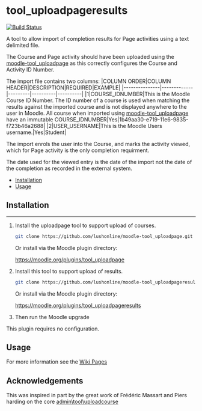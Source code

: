 # tool_uploadpageresults

[![Build Status](https://travis-ci.org/lushonline/moodle-tool_uploadpageresults.svg?branch=master)](https://travis-ci.org/lushonline/moodle-tool_uploadpageresults)

A tool to allow import of completion results for Page activities using a text delimited file.

The Course and Page activity should have been uploaded using the
[moodle-tool_uploadpage](https://github.com/lushonline/moodle-tool_uploadpage) as this correctly configures the Course and Activity ID Number.

The import file contains two columns:
|COLUMN ORDER|COLUMN HEADER|DESCRIPTION|REQUIRED|EXAMPLE|
|---------------|-------------|---------|----------|----------|
|1|COURSE_IDNUMBER|This is the Moodle Course ID Number. The ID number of a course is used when matching the results against the imported course and is not displayed anywhere to the user in Moodle. All course when imported using [moodle-tool_uploadpage](https://github.com/lushonline/moodle-tool_uploadpage) have an immutable COURSE_IDNUMBER|Yes|1b49aa30-e719-11e6-9835-f723b46a2688|
|2|USER_USERNAME|This is the Moodle Users username.|Yes|Student|

The import enrols the user into the Course, and marks the activity viewed, which for Page activity is the only completion requirment.

The date used for the viewed entry is the date of the import not the date of the completion as recorded in the external system.

- [Installation](#installation)
- [Usage](#usage)

## Installation

---

1. Install the uploadpage tool to support upload of courses.

   ```sh
   git clone https://github.com/lushonline/moodle-tool_uploadpage.git admin/tool/uploadpage
   ```

   Or install via the Moodle plugin directory:

   https://moodle.org/plugins/tool_uploadpage

3. Install this tool to support upload of results.

   ```sh
   git clone https://github.com/lushonline/moodle-tool_uploadpageresults.git admin/tool/uploadpageresults
   ```

   Or install via the Moodle plugin directory:

   https://moodle.org/plugins/tool_uploadpageresults

4. Then run the Moodle upgrade

This plugin requires no configuration.

## Usage

For more information see the [Wiki Pages](https://github.com/lushonline/moodle-tool_uploadpageresults/wiki)

## Acknowledgements

This was inspired in part by the great work of Frédéric Massart and Piers harding on the core [admin\tool\uploadcourse](https://github.com/moodle/moodle/tree/master/admin/tool/uploadcourse)
